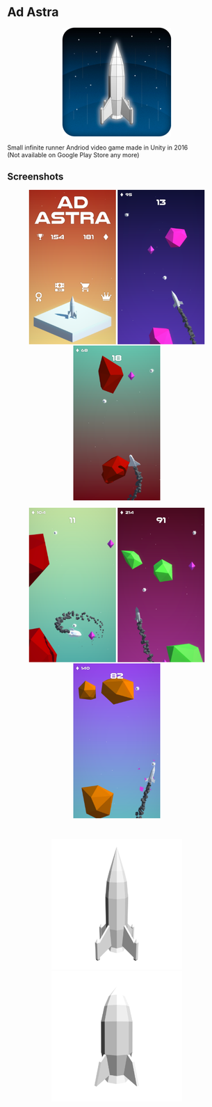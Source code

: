 # Ad Astra
<p align="center">
  <img src="./StoreAssets/AdAstra_Logo.png" width="250" />
</p>

Small infinite runner Andriod video game made in Unity in 2016  
(Not available on Google Play Store any more)  

## Screenshots

<p align="center">
  <img src="./StoreAssets/3.png" width="200" />
  <img src="./StoreAssets/1.png" width="200" />
  <img src="./StoreAssets/2.png" width="200" />
</p>

<p align="center">
  <img src="./StoreAssets/4.png" width="200" />
  <img src="./StoreAssets/5.png" width="200" />
  <img src="./StoreAssets/6.png" width="200" />
</p>
<br/>
<p align="center">
  <img src="./Blender/33.png" width="300" />
  <img src="./Blender/666.png" width="300" />
</p>
